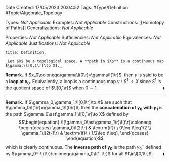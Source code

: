 <div class="topSpace"></div>

Date Created: 17/05/2023 20:04:52
Tags: #Type/Definition #Topic/Algebraic_Topology

Types: _Not Applicable_
Examples: _Not Applicable_
Constructions: [[Homotopy of Paths]]
Generalizations: _Not Applicable_

Properties: _Not Applicable_
Sufficiencies: _Not Applicable_
Equivalences: _Not Applicable_
Justifications: _Not Applicable_

``` ad-Definition
title: Definition.

_Let $X$ be a topological space. A **path in $X$** is a continuous map $\gamma:\l[0,1\r]\to X$._

```

**Remark.** If $x_0\coloneqq\gamma\l(0\r)=\gamma\l(1\r)$, then $\gamma$ is said to be a **loop at $x_0$**. Equivalently, a loop is a continuous map $\gamma:S^1\to X$ since $S^1$ is the quotient space of $\l[0,1\r]$ when $0\sim1$.<span style="float:right;">$\blacklozenge$</span>

---

**Remark.** If $\gamma_0,\gamma_1:\l[0,1\r]\to X$ are such that $\gamma_0\l(1\r)=\gamma_1\l(0\r)$, then the **concatenation of $\gamma_0$ with $\gamma_1$** is the path $\gamma_0\ast\gamma_1:\l[0,1\r]\to X$ defined by
$$\begin{equation}
    \l(\gamma_0\ast\gamma_1\r)\l(t\r)\coloneqq
    \begin{dcases}
        \gamma_0\l(2t\r) & \textrm{if}\ \ 0\leq t\leq1/2 \\
        \gamma_1\l(2t-1\r) & \textrm{if}\ \ 1/2\leq t\leq1,
    \end{dcases}
\end{equation}$$
which is clearly continuous. The **inverse path of $\gamma_0$** is the path $\gamma_0^-$ defined by $\gamma_0^-\l(t\r)\coloneqq\gamma_0\l(1-t\r)$ for all $t\in\l[0,1\r]$.<span style="float:right;">$\blacklozenge$</span>
